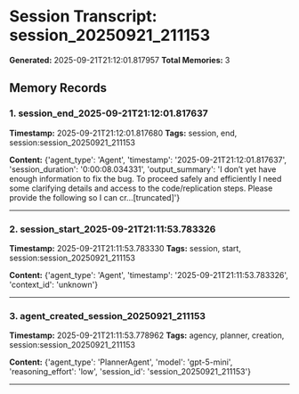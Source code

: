 # Session Transcript: session_20250921_211153

**Generated:** 2025-09-21T21:12:01.817957
**Total Memories:** 3

## Memory Records

### 1. session_end_2025-09-21T21:12:01.817637

**Timestamp:** 2025-09-21T21:12:01.817680
**Tags:** session, end, session:session_20250921_211153

**Content:** {'agent_type': 'Agent', 'timestamp': '2025-09-21T21:12:01.817637', 'session_duration': '0:00:08.034331', 'output_summary': 'I don’t yet have enough information to fix the bug. To proceed safely and efficiently I need some clarifying details and access to the code/replication steps. Please provide the following so I can cr...[truncated]'}

---

### 2. session_start_2025-09-21T21:11:53.783326

**Timestamp:** 2025-09-21T21:11:53.783330
**Tags:** session, start, session:session_20250921_211153

**Content:** {'agent_type': 'Agent', 'timestamp': '2025-09-21T21:11:53.783326', 'context_id': 'unknown'}

---

### 3. agent_created_session_20250921_211153

**Timestamp:** 2025-09-21T21:11:53.778962
**Tags:** agency, planner, creation, session:session_20250921_211153

**Content:** {'agent_type': 'PlannerAgent', 'model': 'gpt-5-mini', 'reasoning_effort': 'low', 'session_id': 'session_20250921_211153'}

---

